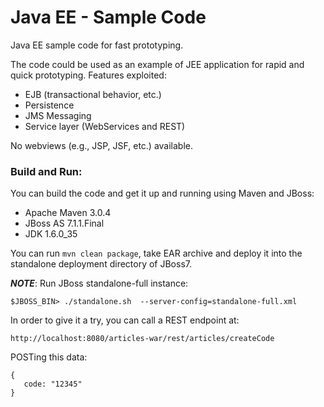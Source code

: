 Java EE - Sample Code
==============

Java EE sample code for fast prototyping.

The code could be used as an example of JEE application for rapid and quick prototyping. Features exploited:

* EJB (transactional behavior, etc.)
* Persistence
* JMS Messaging
* Service layer (WebServices and REST)

No webviews (e.g., JSP, JSF, etc.) available.
 
### Build and Run:

You can build the code and get it up and running using Maven and JBoss:

* Apache Maven 3.0.4
* JBoss AS 7.1.1.Final
* JDK 1.6.0_35

You can run `mvn clean package`, take EAR archive and deploy it into the standalone deployment directory of JBoss7.

*__NOTE__*: Run JBoss standalone-full instance:

```
$JBOSS_BIN> ./standalone.sh  --server-config=standalone-full.xml
```

In order to give it a try, you can call a REST endpoint at:

`http://localhost:8080/articles-war/rest/articles/createCode`

POSTing this data:

```
{
   code: "12345"
}
```
